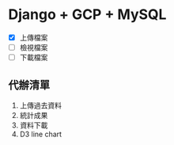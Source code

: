 # Django + GCP + MySQL

- [x] 上傳檔案
- [ ] 檢視檔案
- [ ] 下載檔案

## 代辦清單

1. 上傳過去資料
2. 統計成果
3. 資料下載
4. D3 line chart